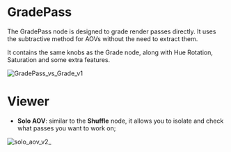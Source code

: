 # GradePass
The GradePass node is designed to grade render passes directly. It uses the subtractive method for AOVs without the need to extract them.

It contains the same knobs as the Grade node, along with Hue Rotation, Saturation and some extra features.

![GradePass_vs_Grade_v1](https://github.com/user-attachments/assets/cc8ec0aa-d94b-46e3-b95a-605b93b9b314)

# Viewer

- **Solo AOV**: similar to the **Shuffle** node, it allows you to isolate and check what passes you want to work on;

![solo_aov_v2_](https://github.com/user-attachments/assets/a370995b-abb5-467e-863e-f408239b6030)
